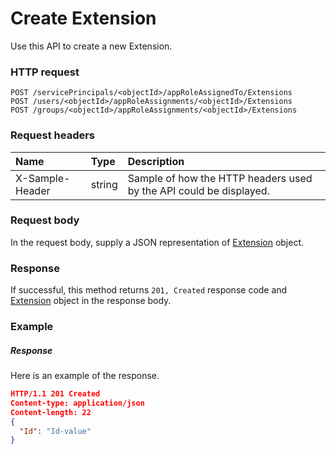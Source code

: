 # Create Extension

Use this API to create a new Extension.
### HTTP request
```http
POST /servicePrincipals/<objectId>/appRoleAssignedTo/Extensions
POST /users/<objectId>/appRoleAssignments/<objectId>/Extensions
POST /groups/<objectId>/appRoleAssignments/<objectId>/Extensions

```
### Request headers
| Name       | Type | Description|
|:---------------|:--------|:----------|
| X-Sample-Header  | string  | Sample of how the HTTP headers used by the API could be displayed.|

### Request body
In the request body, supply a JSON representation of [Extension](../resources/extension.md) object.


### Response
If successful, this method returns `201, Created` response code and [Extension](../resources/extension.md) object in the response body.

### Example
##### Response
Here is an example of the response.
```json
HTTP/1.1 201 Created
Content-type: application/json
Content-length: 22
{
  "Id": "Id-value"
}
```

<!-- uuid: 9b859336-be19-4368-af34-4de374d338a4
2015-10-09 17:14:35 UTC -->